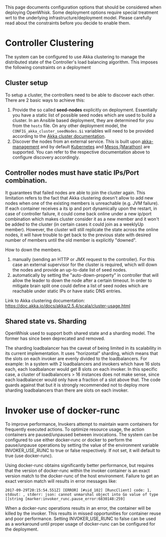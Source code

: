 <!--
#
# Licensed to the Apache Software Foundation (ASF) under one or more
# contributor license agreements.  See the NOTICE file distributed with
# this work for additional information regarding copyright ownership.
# The ASF licenses this file to You under the Apache License, Version 2.0
# (the "License"); you may not use this file except in compliance with
# the License.  You may obtain a copy of the License at
#
#     http://www.apache.org/licenses/LICENSE-2.0
#
# Unless required by applicable law or agreed to in writing, software
# distributed under the License is distributed on an "AS IS" BASIS,
# WITHOUT WARRANTIES OR CONDITIONS OF ANY KIND, either express or implied.
# See the License for the specific language governing permissions and
# limitations under the License.
#
-->
This page documents configuration options that should be considered when deploying OpenWhisk. Some deployment options require special treatment wrt to the underlying infrastructure/deployment model. Please carefully read about the constraints before you decide to enable them.

# Controller Clustering

The system can be configured to use Akka clustering to manage the distributed state of the Controller's load balancing algorithm.  This imposes the following constraints on a deployment

## Cluster setup

To setup a cluster, the controllers need to be able to discover each other. There are 2 basic ways to achieve this:

1. Provide the so called **seed-nodes** explicitly on deployment. Essentially you have a static list of possible seed nodes which are used to build a cluster. In an Ansible based deployment, they are determined for you from the `hosts` file. On any other deployment model, the `CONFIG_akka_cluster_seedNodes.$i` variables will need to be provided according to the [Akka cluster documentation](https://doc.akka.io/docs/akka/2.5/cluster-usage.html#joining-to-seed-nodes).
2. Discover the nodes from an external service. This is built upon [akka-management](https://developer.lightbend.com/docs/akka-management/current/) and by default [Kubernetes](https://developer.lightbend.com/docs/akka-management/current/discovery.html#discovery-method-kubernetes-api) and [Mesos (Marathon)](https://developer.lightbend.com/docs/akka-management/current/discovery.html#discovery-method-marathon-api) are supported. You can refer to the respective documentation above to configure discovery accordingly.


## Controller nodes must have static IPs/Port combination.

It guarantees that failed nodes are able to join the cluster again.
This limitation refers to the fact that Akka clustering doesn't allow to add new nodes when one of the existing members is unreachable (e.g. JVM failure). If each container receives a its ip and port dynamically upon the restart, in case of controller failure, it could come back online under a new ip/port combination which makes cluster consider it as a new member and it won't be added to the cluster (in certain cases it could join as a weeklyUp member). However, the cluster will still replicate the state across the online nodes, it will have trouble to get back to the previous state with desired number of members until the old member is explicitly "downed".

How to down the members.
1. manually (sending an HTTP or JMX request to the controller). For this case an external supervisor for the cluster is required, which will down the nodes and provide an up-to-date list of seed nodes.
2. automatically by setting the "auto-down-property" in controller that will allow the leader to down the node after a certain timeout. In order to mitigate brain split one could define a list of seed nodes which are reachable under static IPs or have static DNS entries.

Link to Akka clustering documentation:
https://doc.akka.io/docs/akka/2.5.4/scala/cluster-usage.html

## Shared state vs. Sharding

OpenWhisk used to support both shared state and a sharding model. The former has since been deprecated and removed.

The sharding loadbalancer has the caveat of being limited in its scalability in its current implementation. It uses "horizontal" sharding, which means that the slots on each invoker are evenly divided to the loadbalancers. For example: In a system with 2 loadbalancers and invokers which have 16 slots each, each loadbalancer would get 8 slots on each invoker. In this specific case, a cluster of loadbalancers > 16 instances does not make sense, since each loadbalancer would only have a fraction of a slot above that. The code guards against that but it is strongly recommended not to deploy more sharding loadbalancers than there are slots on each invoker.

# Invoker use of docker-runc

To improve performance, Invokers attempt to maintain warm containers for frequently executed actions. To optimize resource usage, the action containers are paused/unpaused between invocations.  The system can be configured to use either docker-runc or docker to perform the pause/unpause operations by setting the value of the environment variable INVOKER_USE_RUNC to true or false respectively. If not set, it will default to true (use docker-runc).

Using docker-runc obtains significantly better performance, but requires that the version of docker-runc within the invoker container is an exact version match to the docker-runc of the host environment.  Failure to get an exact version match will results in error messages like:
```
2017-09-29T20:15:54.551Z] [ERROR] [#sid_102] [RuncClient] code: 1, stdout: , stderr: json: cannot unmarshal object into Go value of type []string [marker:invoker_runc.pause_error:6830148:259]
```
When a docker-runc operations results in an error, the container will be killed by the invoker.  This results in missed opportunities for container reuse and poor performance.  Setting INVOKER_USE_RUNC to false can be used as a workaround until proper usage of docker-runc can be configured for the deployment.
